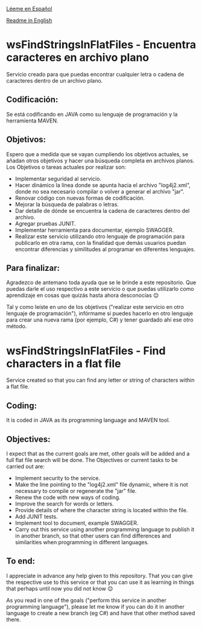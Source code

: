 [Léeme en Español](#wsFindStringsInFlatFiles---Encuentra-caracteres-en-archivo-plano)

[Readme in English](#wsFindStringsInFlatFiles---Find-characters-in-a-flat-file)

# wsFindStringsInFlatFiles - Encuentra caracteres en archivo plano
Servicio creado para que puedas encontrar cualquier letra o cadena de caracteres dentro de un archivo plano.

## Codificación:
Se está codificando en JAVA como su lenguaje de programación y la herramienta MAVEN.

## Objetivos:
Espero que a medida que se vayan cumpliendo los objetivos actuales, se añadan otros objetivos y hacer una búsqueda completa en archivos planos.
Los Objetivos o tareas actuales por realizar son:
- Implementar seguridad al servicio.
- Hacer dinámico la línea donde se apunta hacia el archivo "log4j2.xml", donde no sea necesario compilar o volver a generar el archivo "jar".
- Renovar código con nuevas formas de codificación.
- Mejorar la búsqueda de palabras o letras.
- Dar detalle de dónde se encuentra la cadena de caracteres dentro del archivo.
- Agregar pruebas JUNIT.
- Implementar herramienta para documentar, ejemplo SWAGGER.
- Realizar este servicio utilizando otro lenguaje de programación para publicarlo en otra rama, con la finalidad que demás usuarios puedan encontrar diferencias y similitudes al programar en diferentes lenguajes.

## Para finalizar:
Agradezco de antemano toda ayuda que se le brinde a este repositorio. Que puedas darle el uso respectivo a este servicio o que puedas utilizarlo como aprendizaje en cosas que quizás hasta ahora desconocías 😌

Tal y como leíste en uno de los objetivos ("realizar este servicio en otro lenguaje de programación"), infórmame si puedes hacerlo en otro lenguaje para crear una nueva rama (por ejemplo, C#) y tener guardado ahí ese otro método.


# wsFindStringsInFlatFiles - Find characters in a flat file
Service created so that you can find any letter or string of characters within a flat file.

## Coding:
It is coded in JAVA as its programming language and MAVEN tool.

## Objectives:
I expect that as the current goals are met, other goals will be added and a full flat file search will be done.
The Objectives or current tasks to be carried out are:
- Implement security to the service.
- Make the line pointing to the "log4j2.xml" file dynamic, where it is not necessary to compile or regenerate the "jar" file.
- Renew the code with new ways of coding.
- Improve the search for words or letters.
- Provide details of where the character string is located within the file.
- Add JUNIT tests.
- Implement tool to document, example SWAGGER.
- Carry out this service using another programming language to publish it in another branch, so that other users can find differences and similarities when programming in different languages.

## To end:
I appreciate in advance any help given to this repository. That you can give the respective use to this service or that you can use it as learning in things that perhaps until now you did not know 😌

As you read in one of the goals ("perform this service in another programming language"), please let me know if you can do it in another language to create a new branch (eg C#) and have that other method saved there.
